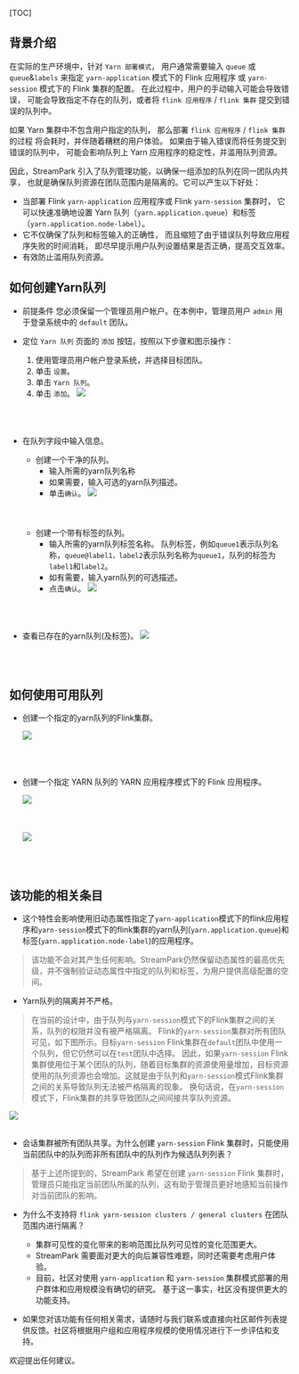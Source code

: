 [TOC]

## 背景介绍

在实际的生产环境中，针对 `Yarn 部署模式`，
用户通常需要输入 `queue` 或 `queue`&`labels` 来指定
`yarn-application` 模式下的 Flink 应用程序
或 `yarn-session` 模式下的 Flink 集群的配置。
在此过程中，用户的手动输入可能会导致错误，
可能会导致指定不存在的队列，或者将 `flink 应用程序` / `flink 集群` 
提交到错误的队列中。

如果 Yarn 集群中不包含用户指定的队列，
那么部署 `flink 应用程序` / `flink 集群` 的过程
将会耗时，并伴随着糟糕的用户体验。
如果由于输入错误而将任务提交到错误的队列中，
可能会影响队列上 Yarn 应用程序的稳定性，并滥用队列资源。

因此，StreamPark 引入了队列管理功能，以确保一组添加的队列在同一团队内共享，
也就是确保队列资源在团队范围内是隔离的。它可以产生以下好处：
- 当部署 Flink `yarn-application` 应用程序或 Flink `yarn-session` 集群时，
它可以快速准确地设置 Yarn 队列（`yarn.application.queue`）和标签（`yarn.application.node-label`）。
- 它不仅确保了队列和标签输入的正确性，
而且缩短了由于错误队列导致应用程序失败的时间消耗，
即尽早提示用户队列设置结果是否正确，提高交互效率。
- 有效防止滥用队列资源。

## 如何创建Yarn队列
- 前提条件
  您必须保留一个管理员用户帐户。在本例中，管理员用户 `admin` 用于登录系统中的 `default` 团队。
- 定位 `Yarn 队列` 页面的 `添加` 按钮，按照以下步骤和图示操作：
  1. 使用管理员用户帐户登录系统，并选择目标团队。
  2. 单击 `设置`。
  3. 单击 `Yarn 队列`。
  4. 单击 `添加`。
  <img src="https://streampark.apache.org/doc/image/yarn-queue/flow_to_create.png"/><br></br><br></br>

- 在队列字段中输入信息。
  - 创建一个干净的队列。
    - 输入所需的yarn队列名称
    - 如果需要，输入可选的yarn队列描述。
    - 单击`确认`。
    <img src="https://streampark.apache.org/doc/image/yarn-queue/flow_to_type_in_pure_queue.png"/><br></br><br></br>
  - 创建一个带有标签的队列。
    - 输入所需的yarn队列标签名称。
      队列标签，例如`queue1`表示队列名称，`queue@label1，label2`表示队列名称为`queue1`，队列的标签为`label1`和`label2`。
    - 如有需要，输入yarn队列的可选描述。
    - 点击`确认`。
  <img src="https://streampark.apache.org/doc/image/yarn-queue/flow_to_type_in_pure_queue_labels.png"/><br></br><br></br>
- 查看已存在的yarn队列(及标签)。
  <img src="https://streampark.apache.org/doc/image/yarn-queue/existed_queues.png"/><br></br><br></br>


## 如何使用可用队列

- 创建一个指定的yarn队列的Flink集群。
  
  <img src="https://streampark.apache.org/doc/image/yarn-queue/available_queues_when_creating_cluster.png"/><br></br><br></br>

- 创建一个指定 YARN 队列的 YARN 应用程序模式下的 Flink 应用程序。

  <img src="https://streampark.apache.org/doc/image/yarn-queue/use_yarn_app_mode_to_create_application.png"/><br></br><br></br>
  <img src="https://streampark.apache.org/doc/image/yarn-queue/available_queues_when_creating_application.png"/><br></br><br></br>


## 该功能的相关条目

- 这个特性会影响使用旧动态属性指定了`yarn-application`模式下的flink应用程序和`yarn-session`模式下的flink集群的yarn队列(`yarn.application.queue`)和标签(`yarn.application.node-label`)的应用程序。  
> 该功能不会对其产生任何影响。StreamPark仍然保留动态属性的最高优先级，并不强制验证动态属性中指定的队列和标签，为用户提供高级配置的空间。

- Yarn队列的隔离并不严格。
> 在当前的设计中，由于队列与`yarn-session`模式下的Flink集群之间的关系，队列的权限并没有被严格隔离。
> Flink的`yarn-session`集群对所有团队可见，如下图所示。目标`yarn-session` Flink集群在`default`团队中使用一个队列，但它仍然可以在`test`团队中选择。
> 因此，如果`yarn-session` Flink集群使用位于某个团队的队列，随着目标集群的资源使用量增加，目标资源使用的队列资源也会增加。这就是由于队列和`yarn-session`模式Flink集群之间的关系导致队列无法被严格隔离的现象。
> 换句话说，在`yarn-session`模式下，Flink集群的共享导致团队之间间接共享队列资源。

  <img src="https://streampark.apache.org/doc/image/yarn-queue/use_yarn_session_mode_to_create_application.png"/><br></br>

- 会话集群被所有团队共享。为什么创建 `yarn-session` Flink 集群时，只能使用当前团队中的队列而非所有团队中的队列作为候选队列列表？
> 基于上述所提到的，StreamPark 希望在创建 `yarn-session` Flink 集群时，管理员只能指定当前团队所属的队列，这有助于管理员更好地感知当前操作对当前团队的影响。

- 为什么不支持将 `flink yarn-session clusters / general clusters` 在团队范围内进行隔离？
  - 集群可见性的变化带来的影响范围比队列可见性的变化范围更大。
  - StreamPark 需要面对更大的向后兼容性难题，同时还需要考虑用户体验。
  - 目前，社区对使用 `yarn-application` 和 `yarn-session` 集群模式部署的用户群体和应用规模没有确切的研究。
    基于这一事实，社区没有提供更大的功能支持。

- 如果您对该功能有任何相关需求，请随时与我们联系或直接向社区邮件列表提供反馈。社区将根据用户组和应用程序规模的使用情况进行下一步评估和支持。

欢迎提出任何建议。
